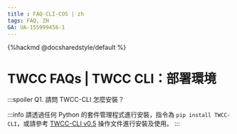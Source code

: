 ```yaml
---
title : FAQ-CLI-COS | zh
tags: FAQ, ZH
GA: UA-155999456-1
---
```


{%hackmd @docsharedstyle/default %}

# TWCC FAQs | TWCC CLI：部署環境

:::spoiler Q1. 請問 TWCC-CLI 怎麼安裝？

:::info
請透過任何 Python 的套件管理程式進行安裝，指令為 `pip install TWCC-CLI`，或請參考 [TWCC-CLI v0.5](https://github.com/TW-NCHC/TWCC-CLI/tree/v0.5) 操作文件進行安裝及使用。
:::

